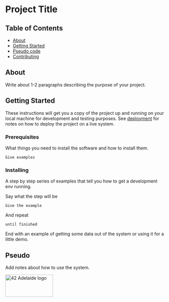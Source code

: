 # Project Title

## Table of Contents

- [About](#about)
- [Getting Started](#getting_started)
- [Pseudo code](#pseudo)
- [Contributing](../CONTRIBUTING.md)

## About <a name = "about"></a>

Write about 1-2 paragraphs describing the purpose of your project.

## Getting Started <a name = "getting_started"></a>

These instructions will get you a copy of the project up and running on your local machine for development and testing purposes. See [deployment](#deployment) for notes on how to deploy the project on a live system.

### Prerequisites

What things you need to install the software and how to install them.

```
Give examples
```

### Installing

A step by step series of examples that tell you how to get a development env running.

Say what the step will be

```
Give the example
```

And repeat

```
until finished
```

End with an example of getting some data out of the system or using it for a little demo.

## Pseudo <a name = "pseudo"></a>

Add notes about how to use the system.

<img width=150px height=70px src="https://static.wixstatic.com/media/745a58_841e3c76fb5941598a97d2fd9f23ea5c~mv2.png/v1/fill/w_918,h_508,al_c/745a58_841e3c76fb5941598a97d2fd9f23ea5c~mv2.png" alt="42 Adelaide logo"></a>